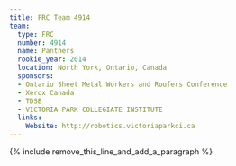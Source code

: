 ```yaml
---
title: FRC Team 4914
team:
  type: FRC
  number: 4914
  name: Panthers
  rookie_year: 2014
  location: North York, Ontario, Canada
  sponsors:
  - Ontario Sheet Metal Workers and Roofers Conference
  - Xerox Canada
  - TDSB
  - VICTORIA PARK COLLEGIATE INSTITUTE
  links:
    Website: http://robotics.victoriaparkci.ca
---
```


{% include remove_this_line_and_add_a_paragraph %}